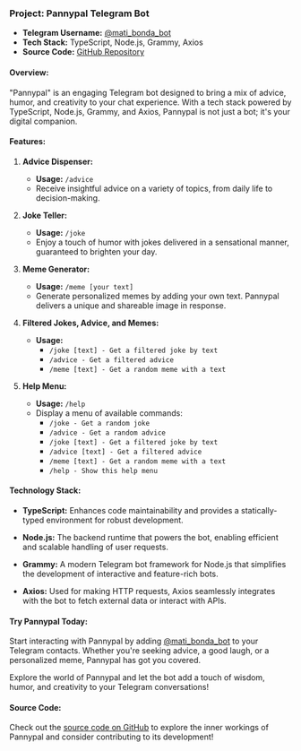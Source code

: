 ### Project: Pannypal Telegram Bot

- **Telegram Username:** [@mati_bonda_bot](https://t.me/mati_bonda_bot)
- **Tech Stack:** TypeScript, Node.js, Grammy, Axios
- **Source Code:** [GitHub Repository](https://github.com/Betsegaw-hp/punnypal)

#### Overview:

"Pannypal" is an engaging Telegram bot designed to bring a mix of advice, humor, and creativity to your chat experience. With a tech stack powered by TypeScript, Node.js, Grammy, and Axios, Pannypal is not just a bot; it's your digital companion.

#### Features:

1. **Advice Dispenser:**
   - **Usage:** `/advice`
   - Receive insightful advice on a variety of topics, from daily life to decision-making.

2. **Joke Teller:**
   - **Usage:** `/joke`
   - Enjoy a touch of humor with jokes delivered in a sensational manner, guaranteed to brighten your day.

3. **Meme Generator:**
   - **Usage:** `/meme [your text]`
   - Generate personalized memes by adding your own text. Pannypal delivers a unique and shareable image in response.

4. **Filtered Jokes, Advice, and Memes:**
   - **Usage:**
     - `/joke [text] - Get a filtered joke by text`
     - `/advice - Get a filtered advice`
     - `/meme [text] - Get a random meme with a text`

5. **Help Menu:**
   - **Usage:** `/help`
   - Display a menu of available commands:
     - `/joke - Get a random joke`
     - `/advice - Get a random advice`
     - `/joke [text] - Get a filtered joke by text`
     - `/advice [text] - Get a filtered advice`
     - `/meme [text] - Get a random meme with a text`
     - `/help - Show this help menu`

#### Technology Stack:

- **TypeScript:** Enhances code maintainability and provides a statically-typed environment for robust development.

- **Node.js:** The backend runtime that powers the bot, enabling efficient and scalable handling of user requests.

- **Grammy:** A modern Telegram bot framework for Node.js that simplifies the development of interactive and feature-rich bots.

- **Axios:** Used for making HTTP requests, Axios seamlessly integrates with the bot to fetch external data or interact with APIs.

#### Try Pannypal Today:

Start interacting with Pannypal by adding [@mati_bonda_bot](https://t.me/mati_bonda_bot) to your Telegram contacts. Whether you're seeking advice, a good laugh, or a personalized meme, Pannypal has got you covered.

Explore the world of Pannypal and let the bot add a touch of wisdom, humor, and creativity to your Telegram conversations!

#### Source Code:

Check out the [source code on GitHub](https://github.com/Betsegaw-hp/punnypal) to explore the inner workings of Pannypal and consider contributing to its development!
